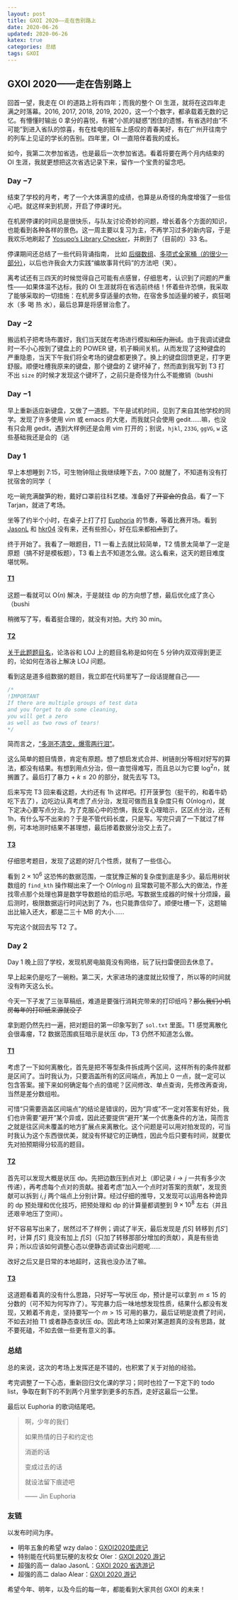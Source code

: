 ```yaml
---
layout: post
title: GXOI 2020——走在告别路上
date: 2020-06-26
updated: 2020-06-26
katex: true
categories: 总结
tags: GXOI
---
```


## GXOI 2020——走在告别路上

回首一望，我走在 OI 的道路上将有四年；而我的整个 OI 生涯，就将在这四年走满之时落幕。2016, 2017, 2018, 2019, 2020，这一个个数字，都承载着无数的记忆。有懵懂时输出 $0$ 拿分的喜悦，有被“小凯的疑惑”困住的遗憾，有省选时由“不可能”到进入省队的惊喜，有在桂电的班车上感叹的青春美好，有在广州开往南宁的列车上见证的学长的告别。四年里，OI 一直陪伴着我的成长。

如今，我第二次参加省选，也是最后一次参加省选。看着将要在两个月内结束的 OI 生涯，我就更想把这次省选记录下来，留作一个宝贵的留念吧。

### Day $-7$

结束了学校的月考，考了一个大体满意的成绩，也算是从奇怪的角度增强了一些信心吧。就这样来到机房，开启了停课时光。

在机房停课的时间总是很快乐，与队友讨论奇妙的问题，增长着各个方面的知识，也能看到各种各样的景色。这一周主要以复习为主，不再学习过多的新内容，于是我欢乐地刷起了 [Yosupo’s Library Checker](https://judge.yosupo.jp/)，并刷到了（目前的）$33$ 名。

停课期间还总结了一些代码背诵指南， 比如 [后缀数组](https://www.luogu.com.cn/blog/Sweetlemon/bucket-radix-suffix-sort)、[多项式全家桶（的很少一部分）](https://www.luogu.com.cn/blog/Sweetlemon/how-to-recite-polynomial-algorithm)，以后也许我会大力实践“编故事背代码”的方法吧（笑）。

离考试还有三四天的时候觉得自己可能有点感冒，仔细思考，认识到了问题的严重性——如果体温不达标，我的 OI 生涯就将在省选前终结！怀着些许恐惧，我采取了能够采取的一切措施：在机房多穿适量的衣物，在宿舍多加适量的被子，疯狂喝水（多 喝 热 水），最后总算是将感冒治愈了。

### Day $-2$

搬运机子把考场布置好，我们当天就在考场进行模拟~~和压力测试~~。由于我调试键盘时一不小心按到了键盘上的 POWER 键，机子瞬间关机，从而发现了这种键盘的严重隐患，当天下午我们将全考场的键盘都更换了。换上的键盘回馈更足，打字更舒服。顺便吐槽我原来的键盘，那个键盘的 Z 键坏掉了，然而直到我写到 T3 打不出 `size` 的时候才发现这个键坏了，之前只是奇怪为什么不能撤销（bushi

### Day $-1$

早上重新适应新键盘，又做了一道题。下午是试机时间，见到了来自其他学校的同学。发现了许多使用 vim 或 emacs 的大佬，而我就只会使用 gedit……嘛，也没有只会用 gedit，遇到大样例还是会用 vim 打开的；别说，`hjkl`, `233G`, `ggVG`, `w` 这些基础我还是会的（逃

### Day $1$

早上本想睡到 7:15，可生物钟阻止我继续睡下去，7:00 就醒了，不知道有没有打扰宿舍的同学（

吃一碗充满酸笋的粉，戴好口罩前往科艺楼。准备好了~~开宴会的~~食品，看了一下 Tarjan，就进了考场。

坐等了约半个小时，在桌子上打了打 [Euphoria](https://zh.moegirl.org/Euphoria(%E6%AD%8C%E6%9B%B2)) 的节奏，等着比赛开场。看到 [JasonL](https://www.luogu.com.cn/user/137422) 和 [hkr04](https://www.luogu.com.cn/user/111528) 没有来，还有些担心，好在后来都~~掐点~~到了。

终于开始了。我看了一眼题目，T1 一看上去就比较简单，T2 情景太简单了一定是原题（搞不好是模板题），T3 看上去不知道怎么做。这么看来，这天的题目难度堪忧啊。

#### [T1](https://www.luogu.com.cn/problem/P6625)

这题一看就可以 $\mathrm{O}(n)$ 解决，于是就往 dp 的方向想了想，最后优化成了贪心（bushi

稍微写了写，看着挺合理的，就没有对拍。大约 30 min。

#### [T2](https://www.luogu.com.cn/problem/P6626)

[关于此题题目名](https://www.luogu.com.cn/discuss/show/233857)，论洛谷和 LOJ 上的题目名称是如何在 5 分钟内双双得到更正的，论如何在洛谷上解决 LOJ 问题。

看到这是道多组数据的题目，我立即在代码里写了一段话提醒自己——

```cpp
/*
!IMPORTANT
If there are multiple groups of test data
and you forget to do some cleaning,
you will get a zero
as well as two rows of tears!
*/
```

简而言之，[“多测不清空，爆零两行泪”](https://www.luogu.com.cn/problem/P5289)。

这么简单的题目情景，肯定有原题。想了想启发式合并、树链剖分等相对好写的算法，都没有结果。有想到用点分治，但一直觉得难写，而且总以为它要 $\log^2n$，就搁置了。最后打了暴力 + $k\le 20$ 的部分，就先去写 T3。

后来写完 T3 回来看这题，大约还有 1h 这样吧。打开菠萝包（挺干的，和着牛奶吃下去了），边吃边认真考虑了点分治，发现可做而且复杂度只有 $\mathrm{O}(n\log n)$，就下定决心要写点分治。为了克服心中的恐惧，我反复心理暗示，区区点分治，还有 1h，有什么写不出来的？于是不管代码长度，只是写。写完只调了一下就过了样例，可本地测时结果不甚理想，最后掺着数据分治交上去了。

#### [T3](https://www.luogu.com.cn/problem/P6619)

仔细思考题目，发现了这题的好几个性质，就有了一些信心。

看到 $2\times 10^6$ 这恐怖的数据范围，一度犹豫正解的复杂度到底是多少。最后用树状数组的 `find_kth` 操作糊出来了一个 $\mathrm{O}(n\log n)$ 且常数可能不那么大的做法，作差找零点那个处理也算是数学导数题给的启示吧。写数据生成器的时候十分烦躁，最后测时，极限数据运行时间达到了 $7\mathrm{s}$，也只能靠信仰了。顺便吐槽一下，这题输出比输入还大，都是二三十 MB 的大小……

写完这个就回去写 T2 了。

### Day $2$

Day 1 晚上回了学校，发现机房电脑竟没有网络，玩了玩扫雷便回去休息了。

早上起来仍是吃了一碗粉。第二天，大家进场的速度就比较慢了，所以等的时间就没有昨天这么长。

今天一下子发了三张草稿纸，难道是要强行消耗完带来的打印纸吗？~~那么我们小机房每年的打印纸来源就没了~~

拿到题仍然先扫一遍，把对题目的第一印象写到了 $\mathtt{sol.txt}$ 里面。T1 感觉离散化会很毒瘤，T2 数据范围疯狂暗示是状压 dp，T3 仍然不知道怎么做。

#### [T1](https://www.luogu.com.cn/problem/P6627)

考虑了一下如何离散化，首先是把不等型条件拆成两个区间，这样所有的条件就都是区间了。当时我认为，只要涵盖所有的区间端点，再加上 $0$ 一点，就一定可以包含答案。接下来如何确定每个点的值呢？区间修改、单点查询，先修改再查询，当然是差分数组啦。

可惜“只需要涵盖区间端点”的结论是错误的，因为“异或”不一定对答案有好处，我们也许需要“避开”某个异或，因此还要提供“避开”某一个优惠条件的方法，简而言之就是往区间未覆盖的地方扩展点来离散化。这个问题是可以用对拍发现的，可当时我认为这个东西很优美，就没有怀疑它的正确性，因此今后只要有时间，就要优先对拍预期得分较高的题目。

#### [T2](https://www.luogu.com.cn/problem/P6622)

首先可以发现大概是状压 dp。先把边数压到点对上（即记录 $i\to j$ 一共有多少次传递），再考虑每个点对的贡献。接着考虑“加入一个点时对答案的贡献”，发现贡献可以拆到 $i,j$ 两个端点上分别计算。经过仔细的推导，又发现可以运用各种诡异的 dp 预处理和优化技巧，把预处理和 dp 的计算量都调整到 $9\times 10^8$ 左右（并且还艰辛地压了空间）。

好不容易写出来了，居然过不了样例；调试了半天，最后发现是 $f[S]$ 转移到 $f[S']$ 时，计算 $f[S']$ 竟没有加上 $f[S]$（只加了转移那部分增加的贡献），真是有些诡异；所以应该如何调整心态以便静态调试查出问题呢……

改好之后又是日常的本地超时，这我也没办法了嘛。

#### [T3](https://www.luogu.com.cn/problem/P6628)

这道题看着真的没有什么思路，只好写一写状压 dp，预计是可以拿到 $m\le 15$ 的分数的（可不知为何写炸了）。写完暴力后一味地想发现性质，结果什么都没有发现，又赖着不肯走，坚持要写一个 $m>15$ 可用的暴力，最后证明是浪费了时间，不如去对拍 T1 或者静态查状压 dp。因此考场上如果对某道题真的没有思路，就不要死磕，不如去做一些更有意义的事。

### 总结

总的来说，这次的考场上发挥还是不错的，也积累了关于对拍的经验。

考完调整了一下心态，重新回归文化课的学习；同时也捡了一下定下的 todo list，争取在剩下的不到两个月里学到更多的东西，走好这最后一公里。

最后以 Euphoria 的歌词结尾吧。

> 啊，少年的我们
>
> 如果热情的日子和约定也
>
> 消逝的话
>
> 变成过去的话
>
> 就设法留下痕迹吧
>
> —— Jin Euphoria

### 友链

以发布时间为序。

- 明年五象的希望 wzy dalao：[GXOI2020垫底记](https://www.luogu.com.cn/blog/GamerDiaosi/gxoi2020-dian-di-ji)
- 特别能在代码里玩梗的友校女 OIer：[GXOI 2020 游记](https://yuwenzhou-sakana-chn.blog.luogu.org/gxoi-2020-you-ji)
- 超强的高一 dalao JasonL：[GXOI 2020 省选游记](https://www.luogu.com.cn/blog/JasonL/gxoi-2020)
- 超强的高二 dalao Alear：[GXOI 2020 游记](https://www.luogu.com.cn/blog/Alear/gxoi-2020-you-ji)

希望今年、明年，以及今后的每一年，都能看到大家共创 GXOI 的未来！